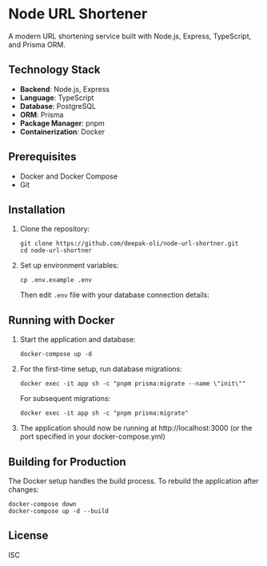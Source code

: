 # Node URL Shortener

A modern URL shortening service built with Node.js, Express, TypeScript, and Prisma ORM.

## Technology Stack

- **Backend**: Node.js, Express
- **Language**: TypeScript
- **Database**: PostgreSQL
- **ORM**: Prisma
- **Package Manager**: pnpm
- **Containerization**: Docker

## Prerequisites

- Docker and Docker Compose
- Git

## Installation

1. Clone the repository:

   ```
   git clone https://github.com/deepak-oli/node-url-shortner.git
   cd node-url-shortner
   ```

2. Set up environment variables:
   ```
   cp .env.example .env
   ```
   Then edit `.env` file with your database connection details:

## Running with Docker

1. Start the application and database:

   ```
   docker-compose up -d
   ```

2. For the first-time setup, run database migrations:

   ```
   docker exec -it app sh -c "pnpm prisma:migrate --name \"init\""
   ```

   For subsequent migrations:

   ```
   docker exec -it app sh -c "pnpm prisma:migrate"
   ```

3. The application should now be running at http://localhost:3000 (or the port specified in your docker-compose.yml)

## Building for Production

The Docker setup handles the build process. To rebuild the application after changes:

```
docker-compose down
docker-compose up -d --build
```

## License

ISC
